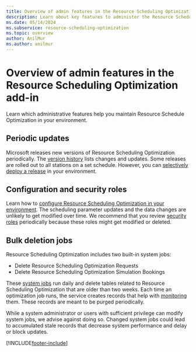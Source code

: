 ```yaml
---
title: Overview of admin features in the Resource Scheduling Optimization add-in
description: Learn about key features to administer the Resource Scheduling Optimization add-in.
ms.date: 05/14/2024
ms.subservice: resource-scheduling-optimization
ms.topic: overview
author: AnilMur
ms.author: anilmur
---
```


# Overview of admin features in the Resource Scheduling Optimization add-in

Learn which administrative features help you maintain Resource Schedule Optimization in your environment.

## Periodic updates

Microsoft releases new versions of Resource Scheduling Optimization periodically. The [version history](./field-service-version-history-resource-scheduling-optimization.md#release-schedule) lists changes and updates. Some releases are rolled out to all stations on a set schedule. However, you can [selectively deploy a release](./rso-deployment.md#manage-the-resource-scheduling-optimization-instance) in your environment.

## Configuration and security roles

Learn how to [configure Resource Scheduling Optimization in your environment](./rso-configuration.md). The scheduling parameter updates and the data changes are unlikely to get modified over time. We recommend that you review [security roles](./rso-configuration.md#add-required-security-roles-to-users-who-will-configure-and-run-resource-scheduling-optimization) periodically because these roles might get modified or deleted.

## Bulk deletion jobs

Resource Scheduling Optimization includes two built-in system jobs:

- Delete Resource Scheduling Optimization Requests
- Delete Resource Scheduling Optimization Simulation Bookings

These [system jobs](/power-apps/developer/data-platform/asynchronous-service?tabs=webapi#retrieve-system-jobs) run daily and delete tables related to Resource Scheduling Optimization that are older than two weeks. Each time an optimization job runs, the service creates records that help with [monitoring](./rso-schedule-optimization.md#monitoring-optimization-requests) them. These records are meant to be purged periodically. 

While a system administrator or users with sufficient privilege can modify system jobs, we advise against doing so. Changed system jobs could lead to accumulated stale records that decrease system performance and delay or block updates.

[!INCLUDE[footer-include](../includes/footer-banner.md)]
